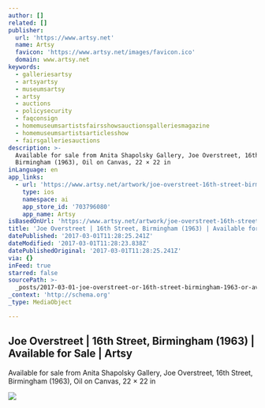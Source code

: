 ```yaml
---
author: []
related: []
publisher:
  url: 'https://www.artsy.net'
  name: Artsy
  favicon: 'https://www.artsy.net/images/favicon.ico'
  domain: www.artsy.net
keywords:
  - galleriesartsy
  - artsyartsy
  - museumsartsy
  - artsy
  - auctions
  - policysecurity
  - faqconsign
  - homemuseumsartistsfairsshowsauctionsgalleriesmagazine
  - homemuseumsartistsarticlesshow
  - fairsgalleriesauctions
description: >-
  Available for sale from Anita Shapolsky Gallery, Joe Overstreet, 16th Street,
  Birmingham (1963), Oil on Canvas, 22 × 22 in
inLanguage: en
app_links:
  - url: 'https://www.artsy.net/artwork/joe-overstreet-16th-street-birmingham'
    type: ios
    namespace: ai
    app_store_id: '703796080'
    app_name: Artsy
isBasedOnUrl: 'https://www.artsy.net/artwork/joe-overstreet-16th-street-birmingham'
title: 'Joe Overstreet | 16th Street, Birmingham (1963) | Available for Sale | Artsy'
datePublished: '2017-03-01T11:28:25.241Z'
dateModified: '2017-03-01T11:28:23.838Z'
datePublishedOriginal: '2017-03-01T11:28:25.241Z'
via: {}
inFeed: true
starred: false
sourcePath: >-
  _posts/2017-03-01-joe-overstreet-or-16th-street-birmingham-1963-or-available.md
_context: 'http://schema.org'
_type: MediaObject

---
```

<article style=""><h1>Joe Overstreet | 16th Street, Birmingham (1963) | Available for Sale | Artsy</h1><p>Available for sale from Anita Shapolsky Gallery, Joe Overstreet, 16th Street, Birmingham (1963), Oil on Canvas, 22 × 22 in</p><img src="https://d7hftxdivxxvm.cloudfront.net/?resize_to=fit&amp;width=636&amp;height=640&amp;quality=95&amp;src=https%3A%2F%2Fd32dm0rphc51dk.cloudfront.net%2FcZGoC5C1CI_7894KWJ7Awg%2Flarge.jpg" /></article>